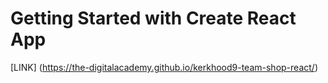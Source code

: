 # Getting Started with Create React App

[LINK] (https://the-digitalacademy.github.io/kerkhood9-team-shop-react/)
